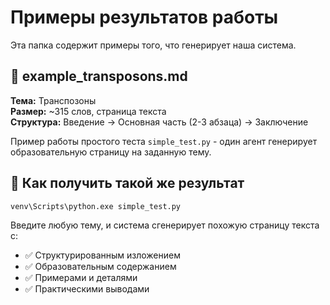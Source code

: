# Примеры результатов работы

Эта папка содержит примеры того, что генерирует наша система.

## 📝 example_transposons.md

**Тема:** Транспозоны  
**Размер:** ~315 слов, страница текста  
**Структура:** Введение → Основная часть (2-3 абзаца) → Заключение  

Пример работы простого теста `simple_test.py` - один агент генерирует образовательную страницу на заданную тему.

## 🚀 Как получить такой же результат

```cmd
venv\Scripts\python.exe simple_test.py
```

Введите любую тему, и система сгенерирует похожую страницу текста с:
- ✅ Структурированным изложением
- ✅ Образовательным содержанием  
- ✅ Примерами и деталями
- ✅ Практическими выводами 